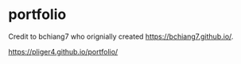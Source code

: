 # portfolio

Credit to bchiang7 who orignially created https://bchiang7.github.io/.

https://pliger4.github.io/portfolio/
